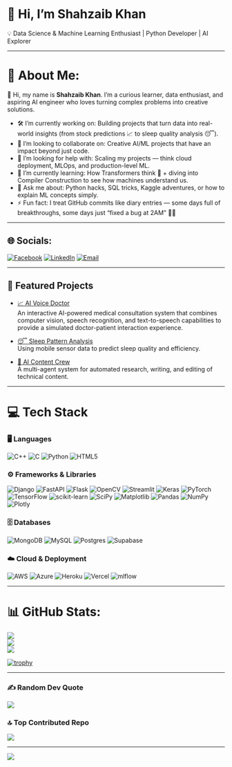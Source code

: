 # 👋 Hi, I’m Shahzaib Khan  
💡 Data Science & Machine Learning Enthusiast | Python Developer | AI Explorer  

---

# 💫 About Me:
👋 Hi, my name is **Shahzaib Khan**. I’m a curious learner, data enthusiast, and aspiring AI engineer who loves turning complex problems into creative solutions.  

- 🛠️ I’m currently working on: Building projects that turn data into real-world insights (from stock predictions 📈 to sleep quality analysis 😴).  
- 🤝 I’m looking to collaborate on: Creative AI/ML projects that have an impact beyond just code.  
- 👐 I’m looking for help with: Scaling my projects — think cloud deployment, MLOps, and production-level ML.  
- 🌱 I’m currently learning: How Transformers think 🤖 + diving into Compiler Construction to see how machines understand us.  
- 💬 Ask me about: Python hacks, SQL tricks, Kaggle adventures, or how to explain ML concepts simply.  
- ⚡ Fun fact: I treat GitHub commits like diary entries — some days full of breakthroughs, some days just “fixed a bug at 2AM” 🌙😂  

---

## 🌐 Socials:
[![Facebook](https://img.shields.io/badge/Facebook-%231877F2.svg?logo=Facebook&logoColor=white)](https://facebook.com/shahzaib.khan.747262) 
[![LinkedIn](https://img.shields.io/badge/LinkedIn-Profile-blue?logo=linkedin&logoColor=white)](https://www.linkedin.com/in/shahzaib-khan-344293278/) 
[![Email](https://img.shields.io/badge/Email-D14836?logo=gmail&logoColor=white)](mailto:sk4563658@gmail.com)  

---

## 🚀 Featured Projects
- [📈 AI Voice Doctor](https://github.com/shahzaibkhan12345/Generative_AI_Projects/tree/main/AI_Voice_Doctor)    
  An interactive AI-powered medical consultation system that combines computer vision, speech recognition, and text-to-speech capabilities to provide a simulated doctor-patient interaction experience.

- [😴 Sleep Pattern Analysis](http://github.com/shahzaibkhan12345/ITSOLERA_Internship_Projects/tree/main/Sleep%20Pattern%20Analysis%20and%20Quality%20Prediction%20Using%20Ambient%20Mobile%20Sensor%20Data)  
  Using mobile sensor data to predict sleep quality and efficiency.  

- [🚀 AI Content Crew ](https://github.com/shahzaibkhan12345/Gen-Ai-projects/tree/main/AI-News-writer)  
  A multi-agent system for automated research, writing, and editing of technical content.

---

# 💻 Tech Stack

### 🖥️ Languages  
![C++](https://img.shields.io/badge/c++-%2300599C.svg?style=for-the-badge&logo=c%2B%2B&logoColor=white) 
![C](https://img.shields.io/badge/c-%2300599C.svg?style=for-the-badge&logo=c&logoColor=white) 
![Python](https://img.shields.io/badge/python-3670A0?style=for-the-badge&logo=python&logoColor=ffdd54) 
![HTML5](https://img.shields.io/badge/html5-%23E34F26.svg?style=for-the-badge&logo=html5&logoColor=white) 

### ⚙️ Frameworks & Libraries  
![Django](https://img.shields.io/badge/django-%23092E20.svg?style=for-the-badge&logo=django&logoColor=white) 
![FastAPI](https://img.shields.io/badge/FastAPI-005571?style=for-the-badge&logo=fastapi) 
![Flask](https://img.shields.io/badge/flask-%23000.svg?style=for-the-badge&logo=flask&logoColor=white) 
![OpenCV](https://img.shields.io/badge/opencv-%23white.svg?style=for-the-badge&logo=opencv&logoColor=white) 
![Streamlit](https://img.shields.io/badge/Streamlit-%23FE4B4B.svg?style=for-the-badge&logo=streamlit&logoColor=white) 
![Keras](https://img.shields.io/badge/Keras-%23D00000.svg?style=for-the-badge&logo=Keras&logoColor=white) 
![PyTorch](https://img.shields.io/badge/PyTorch-%23EE4C2C.svg?style=for-the-badge&logo=PyTorch&logoColor=white) 
![TensorFlow](https://img.shields.io/badge/TensorFlow-%23FF6F00.svg?style=for-the-badge&logo=TensorFlow&logoColor=white) 
![scikit-learn](https://img.shields.io/badge/scikit--learn-%23F7931E.svg?style=for-the-badge&logo=scikit-learn&logoColor=white) 
![SciPy](https://img.shields.io/badge/SciPy-%230C55A5.svg?style=for-the-badge&logo=scipy&logoColor=white) 
![Matplotlib](https://img.shields.io/badge/Matplotlib-%23ffffff.svg?style=for-the-badge&logo=Matplotlib&logoColor=black) 
![Pandas](https://img.shields.io/badge/pandas-%23150458.svg?style=for-the-badge&logo=pandas&logoColor=white) 
![NumPy](https://img.shields.io/badge/numpy-%23013243.svg?style=for-the-badge&logo=numpy&logoColor=white) 
![Plotly](https://img.shields.io/badge/Plotly-%233F4F75.svg?style=for-the-badge&logo=plotly&logoColor=white) 

### 🗄️ Databases  
![MongoDB](https://img.shields.io/badge/MongoDB-%234ea94b.svg?style=for-the-badge&logo=mongodb&logoColor=white) 
![MySQL](https://img.shields.io/badge/mysql-4479A1.svg?style=for-the-badge&logo=mysql&logoColor=white) 
![Postgres](https://img.shields.io/badge/postgres-%23316192.svg?style=for-the-badge&logo=postgresql&logoColor=white) 
![Supabase](https://img.shields.io/badge/Supabase-3ECF8E?style=for-the-badge&logo=supabase&logoColor=white) 

### ☁️ Cloud & Deployment  
![AWS](https://img.shields.io/badge/AWS-%23FF9900.svg?style=for-the-badge&logo=amazon-aws&logoColor=white) 
![Azure](https://img.shields.io/badge/azure-%230072C6.svg?style=for-the-badge&logo=microsoftazure&logoColor=white) 
![Heroku](https://img.shields.io/badge/heroku-%23430098.svg?style=for-the-badge&logo=heroku&logoColor=white) 
![Vercel](https://img.shields.io/badge/vercel-%23000000.svg?style=for-the-badge&logo=vercel&logoColor=white) 
![mlflow](https://img.shields.io/badge/mlflow-%23d9ead3.svg?style=for-the-badge&logo=numpy&logoColor=blue) 

---

# 📊 GitHub Stats:
![](https://github-readme-stats.vercel.app/api?username=shahzaibkhan12345&theme=highcontrast&hide_border=false&include_all_commits=false&count_private=false)<br/>
![](https://nirzak-streak-stats.vercel.app/?user=shahzaibkhan12345&theme=highcontrast&hide_border=false)<br/>
![](https://github-readme-stats.vercel.app/api/top-langs/?username=shahzaibkhan12345&theme=highcontrast&hide_border=false&include_all_commits=false&count_private=false&layout=compact)

[![trophy](https://github-profile-trophy.vercel.app/?username=shahzaibkhan12345&theme=onedark)](https://github.com/ryo-ma/github-profile-trophy)

---

### ✍️ Random Dev Quote
![](https://quotes-github-readme.vercel.app/api?type=horizontal&theme=radical)

### 🔝 Top Contributed Repo
![](https://github-contributor-stats.vercel.app/api?username=shahzaibkhan12345&limit=5&theme=merko&combine_all_yearly_contributions=true)

---

[![](https://visitcount.itsvg.in/api?id=shahzaibkhan12345&icon=8&color=13)](https://visitcount.itsvg.in)

<!-- Proudly created with GPRM ( https://gprm.itsvg.in ) -->
